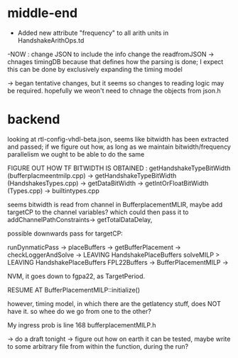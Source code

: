 # middle-end
- Added new attribute "frequency" to all arith units in HandshakeArithOps.td

-NOW : 
change JSON to include the info
change the readfromJSON -> chnages timingDB because that defines how the parsing is done; I expect this can be done by exclusively expanding the timing model

-> began tentative changes, but it seems so changes to reading logic may be required. hopefully we weon't need to chnage the objects from json.h 


# backend

looking at rtl-config-vhdl-beta.json, seems like bitwidth has been extracted and passed; if we figure out how, as long as we maintain bitwidth/frequency parallelism we ought to be able to do the same


FIGURE OUT HOW TF BITWIDTH IS OBTAINED : getHandshakeTypeBitWidth (bufferplacmeentmilp.cpp) -> getHandshakeTypeBitWidth (HandshakesTypes.cpp) -> getDataBitWidth ->  getIntOrFloatBitWidth (Types.cpp) -> builtintypes.cpp


seems bitwidth is read from channel in BufferplacementMLIR, maybe add targetCP to the channel variables? which could then pass it to addChannelPathConstraints-> getTotalDataDelay, 


possible downwards pass for targetCP:

runDynmaticPass -> placeBuffers -> getBufferPlacement -> checkLoggerAndSolve -> LEAVING HandshakePlaceBuffers solveMILP 
                                                      \> LEAVING HandshakePlaceBuffers  FPL22Buffers -> BufferPlacementMILP ->




NVM, it goes down to fgpa22, as TargetPeriod.


RESUME AT  BufferPlacementMILP::initialize()

however, timing model, in which there are the getlatency stuff, does NOT have it. so whee do we go from one to the other?

My ingress prob is line 168 bufferplacementMILP.h

-> do a draft tonight
-> figure out how on earth it can be tested, maybe write to some arbitrary file from within the function, during the run?
